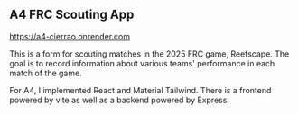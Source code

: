 ## A4 FRC Scouting App

https://a4-cierrao.onrender.com

This is a form for scouting matches in the 2025 FRC game, Reefscape. The goal is to record information about various teams'
  performance in each match of the game.
  
For A4, I implemented React and Material Tailwind. There is a frontend powered by vite as well as a backend powered by Express.
